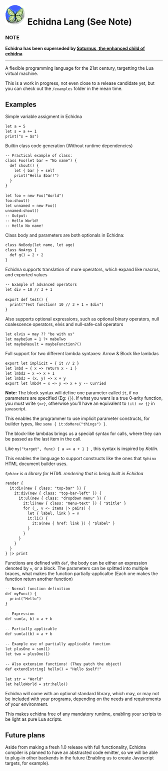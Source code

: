 # ![Echidna Logo](echidna.png) Echidna Lang (See Note)

### NOTE
**Echidna has been superseded by [Saturnus, the enhanced child of echidna](https://github.com/sigmasoldi3r/saturnus)**

---

A flexible programming language for the 21st century, targetting the Lua virtual
machine.

This is a work in progress, not even close to a release candidate yet, but you
can check out the `/examples` folder in the mean time.

## Examples

Simple variable assigment in Echidna

```
let a = 5
let s = a += 1
print("s = $s")
```

Builtin class code generation (Without runtime dependencies)

```
-- Practical example of class:
class Foo(let bar = "No name") {
  def shout() {
    let { bar } = self
    print("Hello $bar!")
  }
}

let foo = new Foo("World")
foo:shout()
let unnamed = new Foo()
unnamed:shout()
-- Output:
-- Hello World!
-- Hello No name!
```

Class body and parameters are both optionals in Echidna:

```
class NoBody(let name, let age)
class NoArgs {
  def g() = 2 + 2
}
```

Echidna supports translation of more operators, which expand like macros, and
exported values

```
-- Example of advanced operators
let div = 10 // 3 + 1

export def test() {
  print("Test function! 10 // 3 + 1 = $div")
}
```

Also supports optional expressions, such as optional binary operators, null
coalescence operators, elvis and null-safe-call operators

```
let elvis = may ?? "be with us"
let maybeSum = 1 ?+ mabeTwo
let maybeResult = maybeFunction?()
```

Full support for two different lambda syntaxes: Arrow & Block like lambdas

```
export let implicit = { it // 2 }
let lmbd = { x => return x - 1 }
let lmbd2 = x => x + 1
let lmbd3 = (x, y) => x + y
export let lmbd4 = x => y => x + y -- Curried
```

**Note:** The block syntax will define one parameter called `it`, if no
parameters are specified (Eg: `{}`). If what you want is a true 0-arity
function, you must write `{=>}`, otherwise you'll have an equivalent to
`(it) => {}` in javascript.

This enables the programmer to use implicit parameter constructs, for builder
types, like `some { it:doMore("things") }`.

The block-like lambdas brings us a speciall syntax for calls, where they can
be passed as the last item in the call.

Like `my("target", func) { a => a + 1 } `, this syntax is inspired by _Kotlin_.

This enables the language to support constructs like the ones that `Sphinx`
HTML document builder uses.

_`Sphinx` is a library for HTML rendering that is being built in Echidna_

```
render {
  it:div(new { class: "top-bar" }) {
    it:div(new { class: "top-bar-left" }) {
      it:ul(new { class: "dropdown menu" }) {
        it:li(new { class: "menu-text" }) { "$title" }
        for (_, v <- items |> pairs) {
          let { label, link } = v
          it:li() {
            it:a(new { href: link }) { "$label" }
          }
        }
      }
    }
  }
} |> print
```

Functions are defined with `def`, the body can be either an expression denoted
by `=`, or a block. The parameters can be splitted into multiple braces,
what makes the function partially-applicalbe (Each one makes the function
return another function)

```
-- Normal function definition
def myFunc() {
  print("Hello")
}

-- Expression
def sum(a, b) = a + b

-- Partially applicable
def sum(a)(b) = a + b

-- Example use of partially applicable function
let plusOne = sum(1)
let two = plusOne(1)

-- Also extension functions! (They patch the object)
def extend[string] hello() = "Hello $self!"

let str = "World"
let helloWorld = str:hello()
```

Echidna will come with an optional standard library, which may, or may not be
included with your programs, depending on the needs and requirements of your
environment.

This makes echidna free of any mandatory runtime, enabling your scripts to be
light as pure Lua scripts.

## Future plans

Aside from making a fresh 1.0 release with full functionality, Echidna compiler
is planned to have an abstracted code emitter, so we will be able to plug-in
other backends in the future (Enabling us to create Javascript targets, for
example).
